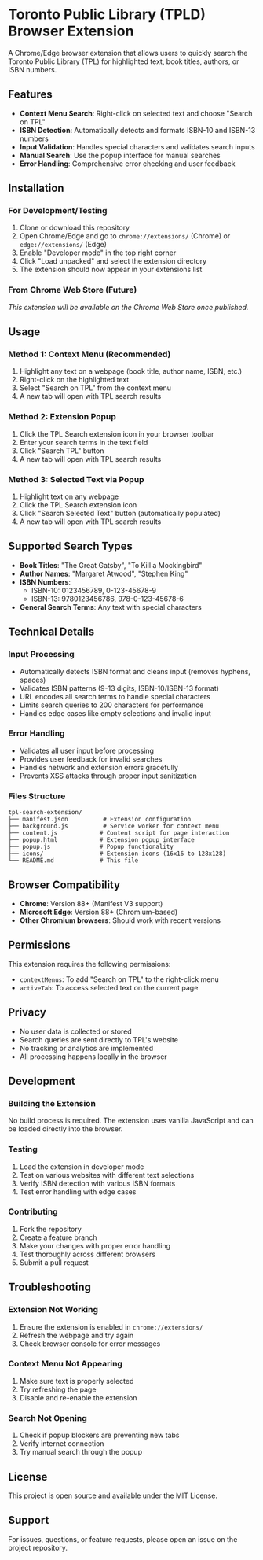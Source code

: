 # Toronto Public Library (TPLD) Browser Extension

A Chrome/Edge browser extension that allows users to quickly search the Toronto Public Library (TPL) for highlighted text, book titles, authors, or ISBN numbers.

## Features

- **Context Menu Search**: Right-click on selected text and choose "Search on TPL"
- **ISBN Detection**: Automatically detects and formats ISBN-10 and ISBN-13 numbers
- **Input Validation**: Handles special characters and validates search inputs
- **Manual Search**: Use the popup interface for manual searches
- **Error Handling**: Comprehensive error checking and user feedback

## Installation

### For Development/Testing

1. Clone or download this repository
2. Open Chrome/Edge and go to `chrome://extensions/` (Chrome) or `edge://extensions/` (Edge)
3. Enable "Developer mode" in the top right corner
4. Click "Load unpacked" and select the extension directory
5. The extension should now appear in your extensions list

### From Chrome Web Store (Future)

*This extension will be available on the Chrome Web Store once published.*

## Usage

### Method 1: Context Menu (Recommended)

1. Highlight any text on a webpage (book title, author name, ISBN, etc.)
2. Right-click on the highlighted text
3. Select "Search on TPL" from the context menu
4. A new tab will open with TPL search results

### Method 2: Extension Popup

1. Click the TPL Search extension icon in your browser toolbar
2. Enter your search terms in the text field
3. Click "Search TPL" button
4. A new tab will open with TPL search results

### Method 3: Selected Text via Popup

1. Highlight text on any webpage
2. Click the TPL Search extension icon
3. Click "Search Selected Text" button (automatically populated)
4. A new tab will open with TPL search results

## Supported Search Types

- **Book Titles**: "The Great Gatsby", "To Kill a Mockingbird"
- **Author Names**: "Margaret Atwood", "Stephen King"
- **ISBN Numbers**: 
  - ISBN-10: 0123456789, 0-123-45678-9
  - ISBN-13: 9780123456786, 978-0-123-45678-6
- **General Search Terms**: Any text with special characters

## Technical Details

### Input Processing

- Automatically detects ISBN format and cleans input (removes hyphens, spaces)
- Validates ISBN patterns (9-13 digits, ISBN-10/ISBN-13 format)
- URL encodes all search terms to handle special characters
- Limits search queries to 200 characters for performance
- Handles edge cases like empty selections and invalid input

### Error Handling

- Validates all user input before processing
- Provides user feedback for invalid searches
- Handles network and extension errors gracefully
- Prevents XSS attacks through proper input sanitization

### Files Structure

```
tpl-search-extension/
├── manifest.json          # Extension configuration
├── background.js          # Service worker for context menu
├── content.js            # Content script for page interaction
├── popup.html            # Extension popup interface
├── popup.js              # Popup functionality
├── icons/                # Extension icons (16x16 to 128x128)
└── README.md             # This file
```

## Browser Compatibility

- **Chrome**: Version 88+ (Manifest V3 support)
- **Microsoft Edge**: Version 88+ (Chromium-based)
- **Other Chromium browsers**: Should work with recent versions

## Permissions

This extension requires the following permissions:

- `contextMenus`: To add "Search on TPL" to the right-click menu
- `activeTab`: To access selected text on the current page

## Privacy

- No user data is collected or stored
- Search queries are sent directly to TPL's website
- No tracking or analytics are implemented
- All processing happens locally in the browser

## Development

### Building the Extension

No build process is required. The extension uses vanilla JavaScript and can be loaded directly into the browser.

### Testing

1. Load the extension in developer mode
2. Test on various websites with different text selections
3. Verify ISBN detection with various ISBN formats
4. Test error handling with edge cases

### Contributing

1. Fork the repository
2. Create a feature branch
3. Make your changes with proper error handling
4. Test thoroughly across different browsers
5. Submit a pull request

## Troubleshooting

### Extension Not Working

1. Ensure the extension is enabled in `chrome://extensions/`
2. Refresh the webpage and try again
3. Check browser console for error messages

### Context Menu Not Appearing

1. Make sure text is properly selected
2. Try refreshing the page
3. Disable and re-enable the extension

### Search Not Opening

1. Check if popup blockers are preventing new tabs
2. Verify internet connection
3. Try manual search through the popup

## License

This project is open source and available under the MIT License.

## Support

For issues, questions, or feature requests, please open an issue on the project repository.
